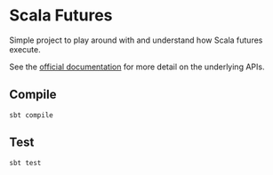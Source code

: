 # Scala Futures
Simple project to play around with and understand how Scala futures execute.

See the [official documentation](https://docs.scala-lang.org/overviews/core/futures.html) for more detail on the underlying APIs.

## Compile
`sbt compile`

## Test
`sbt test`
